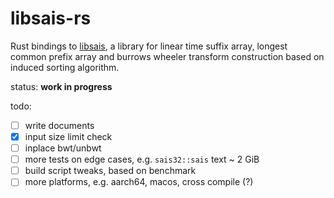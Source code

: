 libsais-rs
==========

Rust bindings to [libsais](https://github.com/IlyaGrebnov/libsais), a library for linear time suffix array,
longest common prefix array and burrows wheeler transform construction
based on induced sorting algorithm.

status: **work in progress**

todo:

* [ ] write documents
* [x] input size limit check
* [ ] inplace bwt/unbwt
* [ ] more tests on edge cases, e.g. `sais32::sais` text ~ 2 GiB
* [ ] build script tweaks, based on benchmark
* [ ] more platforms, e.g. aarch64, macos, cross compile (?)
